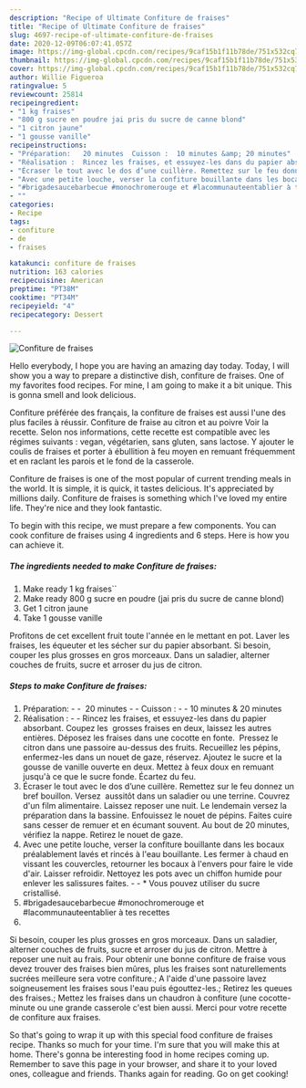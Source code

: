 ```yaml
---
description: "Recipe of Ultimate Confiture de fraises"
title: "Recipe of Ultimate Confiture de fraises"
slug: 4697-recipe-of-ultimate-confiture-de-fraises
date: 2020-12-09T06:07:41.057Z
image: https://img-global.cpcdn.com/recipes/9caf15b1f11b78de/751x532cq70/confiture-de-fraises-photo-principale-de-la-recette.jpg
thumbnail: https://img-global.cpcdn.com/recipes/9caf15b1f11b78de/751x532cq70/confiture-de-fraises-photo-principale-de-la-recette.jpg
cover: https://img-global.cpcdn.com/recipes/9caf15b1f11b78de/751x532cq70/confiture-de-fraises-photo-principale-de-la-recette.jpg
author: Willie Figueroa
ratingvalue: 5
reviewcount: 25814
recipeingredient:
- "1 kg fraises"
- "800 g sucre en poudre jai pris du sucre de canne blond"
- "1 citron jaune"
- "1 gousse vanille"
recipeinstructions:
- "Préparation:   20 minutes  Cuisson :  10 minutes &amp; 20 minutes"
- "Réalisation :  Rincez les fraises, et essuyez-les dans du papier absorbant. Coupez les  grosses fraises en deux, laissez les autres entières. Déposez les fraises dans une cocotte en fonte.  Pressez le citron dans une passoire au-dessus des fruits. Recueillez les pépins, enfermez-les dans un nouet de gaze, réservez. Ajoutez le sucre et la gousse de vanille ouverte en deux. Mettez à feux doux en remuant jusqu&#39;à ce que le sucre fonde. Écartez du feu."
- "Écraser le tout avec le dos d’une cuillère. Remettez sur le feu donnez un bref bouillon. Versez  aussitôt dans un saladier ou une terrine. Couvrez d&#39;un film alimentaire. Laissez reposer une nuit. Le lendemain versez la préparation dans la bassine. Enfouissez le nouet de pépins. Faites cuire sans cesser de remuer et en écumant souvent. Au bout de 20 minutes, vérifiez la nappe. Retirez le nouet de gaze."
- "Avec une petite louche, verser la confiture bouillante dans les bocaux préalablement lavés et rincés à l&#39;eau bouillante. Les fermer à chaud en vissant les couvercles, retourner les bocaux à l&#39;envers pour faire le vide d&#39;air. Laisser refroidir. Nettoyez les pots avec un chiffon humide pour enlever les salissures faites.  * Vous pouvez utiliser du sucre cristallisé."
- "#brigadesaucebarbecue #monochromerouge et #lacommunauteentablier à tes recettes"
- ""
categories:
- Recipe
tags:
- confiture
- de
- fraises

katakunci: confiture de fraises 
nutrition: 163 calories
recipecuisine: American
preptime: "PT38M"
cooktime: "PT34M"
recipeyield: "4"
recipecategory: Dessert

---
```



![Confiture de fraises](https://img-global.cpcdn.com/recipes/9caf15b1f11b78de/751x532cq70/confiture-de-fraises-photo-principale-de-la-recette.jpg)

Hello everybody, I hope you are having an amazing day today. Today, I will show you a way to prepare a distinctive dish, confiture de fraises. One of my favorites food recipes. For mine, I am going to make it a bit unique. This is gonna smell and look delicious.

Confiture préférée des français, la confiture de fraises est aussi l&#39;une des plus faciles à réussir. Confiture de fraise au citron et au poivre Voir la recette. Selon nos informations, cette recette est compatible avec les régimes suivants : vegan, végétarien, sans gluten, sans lactose. Y ajouter le coulis de fraises et porter à ébullition à feu moyen en remuant fréquemment et en raclant les parois et le fond de la casserole.

Confiture de fraises is one of the most popular of current trending meals in the world. It is simple, it is quick, it tastes delicious. It's appreciated by millions daily. Confiture de fraises is something which I've loved my entire life. They're nice and they look fantastic.


To begin with this recipe, we must prepare a few components. You can cook confiture de fraises using 4 ingredients and 6 steps. Here is how you can achieve it.

<!--inarticleads1-->

##### The ingredients needed to make Confiture de fraises:

1. Make ready 1 kg fraises``
1. Make ready 800 g sucre en poudre (jai pris du sucre de canne blond)
1. Get 1 citron jaune
1. Take 1 gousse vanille


Profitons de cet excellent fruit toute l&#39;année en le mettant en pot. Laver les fraises, les équeuter et les sécher sur du papier absorbant. Si besoin, couper les plus grosses en gros morceaux. Dans un saladier, alterner couches de fruits, sucre et arroser du jus de citron. 

<!--inarticleads2-->

##### Steps to make Confiture de fraises:

1. Préparation: -  -  20 minutes -  - Cuisson : -  - 10 minutes &amp; 20 minutes
1. Réalisation : -  - Rincez les fraises, et essuyez-les dans du papier absorbant. Coupez les  grosses fraises en deux, laissez les autres entières. Déposez les fraises dans une cocotte en fonte.  Pressez le citron dans une passoire au-dessus des fruits. Recueillez les pépins, enfermez-les dans un nouet de gaze, réservez. Ajoutez le sucre et la gousse de vanille ouverte en deux. Mettez à feux doux en remuant jusqu&#39;à ce que le sucre fonde. Écartez du feu.
1. Écraser le tout avec le dos d’une cuillère. Remettez sur le feu donnez un bref bouillon. Versez  aussitôt dans un saladier ou une terrine. Couvrez d&#39;un film alimentaire. Laissez reposer une nuit. Le lendemain versez la préparation dans la bassine. Enfouissez le nouet de pépins. Faites cuire sans cesser de remuer et en écumant souvent. Au bout de 20 minutes, vérifiez la nappe. Retirez le nouet de gaze.
1. Avec une petite louche, verser la confiture bouillante dans les bocaux préalablement lavés et rincés à l&#39;eau bouillante. Les fermer à chaud en vissant les couvercles, retourner les bocaux à l&#39;envers pour faire le vide d&#39;air. Laisser refroidir. Nettoyez les pots avec un chiffon humide pour enlever les salissures faites. -  - * Vous pouvez utiliser du sucre cristallisé.
1. #brigadesaucebarbecue #monochromerouge et #lacommunauteentablier à tes recettes
1. 


Si besoin, couper les plus grosses en gros morceaux. Dans un saladier, alterner couches de fruits, sucre et arroser du jus de citron. Mettre à reposer une nuit au frais. Pour obtenir une bonne confiture de fraise vous devez trouver des fraises bien mûres, plus les fraises sont naturellements sucrées meilleure sera votre confiture.; A l&#39;aide d&#39;une passoire lavez soigneusement les fraises sous l&#39;eau puis égouttez-les.; Retirez les queues des fraises.; Mettez les fraises dans un chaudron à confiture (une cocotte-minute ou une grande casserole c&#39;est bien aussi. Merci pour votre recette de confiture aux fraises. 

So that's going to wrap it up with this special food confiture de fraises recipe. Thanks so much for your time. I'm sure that you will make this at home. There's gonna be interesting food in home recipes coming up. Remember to save this page in your browser, and share it to your loved ones, colleague and friends. Thanks again for reading. Go on get cooking!

